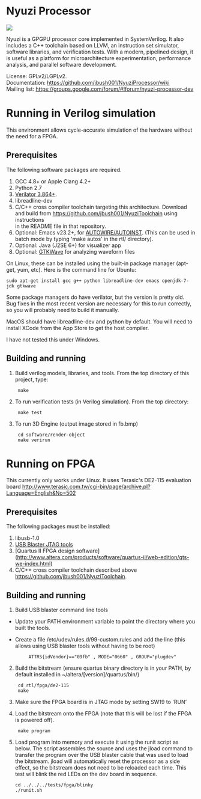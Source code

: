 # Nyuzi Processor

<img src="https://github.com/jbush001/NyuziProcessor/wiki/teapot-icon.png">

Nyuzi is a GPGPU processor core implemented in SystemVerilog. It also
includes a C++ toolchain based on LLVM, an instruction set simulator, 
software libraries, and verification tests. With a modern, pipelined design, 
it is useful as a platform for microarchitecture experimentation, performance 
analysis, and parallel software development.   

License: GPLv2/LGPLv2.  
Documentation: https://github.com/jbush001/NyuziProcessor/wiki  
Mailing list: https://groups.google.com/forum/#!forum/nyuzi-processor-dev  

# Running in Verilog simulation

This environment allows cycle-accurate simulation of the hardware without the
need for a FPGA. 

## Prerequisites

The following software packages are required. 

1. GCC 4.8+ or Apple Clang 4.2+
2. Python 2.7
3. [Verilator 3.864+](http://www.veripool.org/projects/verilator/wiki/Installing).  
4. libreadline-dev
5. C/C++ cross compiler toolchain targeting this architecture. Download and 
   build from https://github.com/jbush001/NyuziToolchain using instructions  
   in the README file in that repository.
6. Optional: Emacs v23.2+, for 
   [AUTOWIRE/AUTOINST](http://www.veripool.org/projects/verilog-mode/wiki/Verilog-mode_veritedium). (This can be used in batch mode by typing 'make autos' in the rtl/ directory). 
7. Optional: Java (J2SE 6+) for visualizer app 
8. Optional: [GTKWave](http://gtkwave.sourceforge.net/) for analyzing waveform files 

On Linux, these can be installed using the built-in package manager (apt-get, yum, etc). 
Here is the command line for Ubuntu:

    sudo apt-get install gcc g++ python libreadline-dev emacs openjdk-7-jdk gtkwave

Some package managers do have verilator, but the version is pretty old. Bug 
fixes in the most recent version are necessary for this to run correctly, so 
you will probably need to build it manually. 

MacOS should have libreadline-dev and python by default. You will need to 
install XCode from the App Store to get the host compiler.

I have not tested this under Windows.

## Building and running

1. Build verilog models, libraries, and tools. From the top directory of this 
project, type:

        make

2. To run verification tests (in Verilog simulation). From the top directory: 

        make test

3. To run 3D Engine (output image stored in fb.bmp)

        cd software/render-object
        make verirun

# Running on FPGA

This currently only works under Linux.  It uses Terasic's DE2-115 evaluation 
board http://www.terasic.com.tw/cgi-bin/page/archive.pl?Language=English&No=502

## Prerequisites
The following packages must be installed:

1. libusb-1.0
2. [USB Blaster JTAG tools](https://github.com/swetland/jtag)
3. [Quartus II FPGA design software] 
   (http://www.altera.com/products/software/quartus-ii/web-edition/qts-we-index.html)
4. C/C++ cross compiler toolchain described above https://github.com/jbush001/NyuziToolchain.

## Building and running
1. Build USB blaster command line tools
 * Update your PATH environment variable to point the directory where you 
   built the tools.
 * Create a file /etc/udev/rules.d/99-custom.rules and add the line (this 
   allows using USB blaster tools without having to be root)

            ATTRS{idVendor}=="09fb" , MODE="0660" , GROUP="plugdev" 

2. Build the bitstream (ensure quartus binary directory is in your PATH, by
   default installed in ~/altera/[version]/quartus/bin/)

        cd rtl/fpga/de2-115
        make

3. Make sure the FPGA board is in JTAG mode by setting SW19 to 'RUN'
4. Load the bitstream onto the FPGA (note that this will be lost if the FPGA 
   is powered off).

        make program 

5.  Load program into memory and execute it using the runit script as below.
    The script assembles the source and uses the jload command to transfer
    the program over the USB blaster cable that was used to load the bitstream.
    jload will automatically reset the processor as a side effect, so the
    bitstream does not need to be reloaded each time. This test will blink the
    red LEDs on the dev board in sequence.

        cd ../../../tests/fpga/blinky
        ./runit.sh

